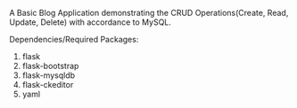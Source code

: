 A Basic Blog Application demonstrating the CRUD Operations(Create, Read, Update, Delete) with accordance to MySQL.

Dependencies/Required Packages:
1) flask
2) flask-bootstrap
3) flask-mysqldb
4) flask-ckeditor
5) yaml
